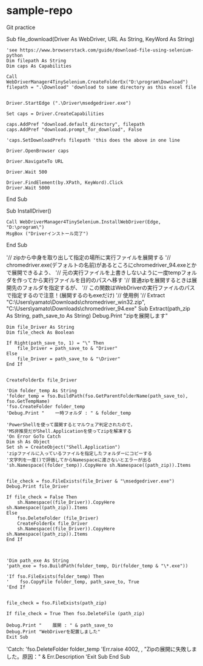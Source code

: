 # sample-repo

Git practice

Sub file_download(Driver As WebDriver, URL As String, KeyWord As String)

    'see https://www.browserstack.com/guide/download-file-using-selenium-python
    Dim filepath As String
    Dim caps As Capabilities
    
    Call WebDriverManager4TinySelenium.CreateFolderEx("D:\program\Download")
    filepath = ".\Download" 'download to same directory as this excel file
    
    
    Driver.StartEdge (".\Driver\msedgedriver.exe")
    
    Set caps = Driver.CreateCapabilities

    caps.AddPref "download.default_directory", filepath
    caps.AddPref "download.prompt_for_download", False
    
    'caps.SetDownloadPrefs filepath 'this does the above in one line

    Driver.OpenBrowser caps
    
    Driver.NavigateTo URL

    Driver.Wait 500
    
    Driver.FindElement(by.XPath, KeyWord).Click
    Driver.Wait 5000
        

End Sub

Sub InstallDriver()

    Call WebDriverManager4TinySelenium.InstallWebDriver(Edge, "D:\program\")
    MsgBox ("Driverインストール完了")

End Sub


'// zipから中身を取り出して指定の場所に実行ファイルを展開する
'// chromedriver.exe(デフォルトの名前)があるところにchromedriver_94.exeとかで展開できるよう、
'// 元の実行ファイルを上書きしないように一度tempフォルダを作ってから実行ファイルを目的のパスへ移す
'// 普通zipを展開するときは展開先のフォルダを指定するが、
'// この関数はWebDriverの実行ファイルのパスで指定するので注意！(展開するのもexeだけ)
'// 使用例
'//     Extract "C:\Users\yamato\Downloads\chromedriver_win32.zip", "C:\Users\yamato\Downloads\chromedriver_94.exe"
Sub Extract(path_zip As String, path_save_to As String)
    Debug.Print "zipを展開します"
    
    Dim file_Driver As String
    Dim file_check As Boolean
    
    If Right(path_save_to, 1) = "\" Then
        file_Driver = path_save_to & "Driver"
    Else
        file_Driver = path_save_to & "\Driver"
    End If
    
    
    CreateFolderEx file_Driver
        
    'Dim folder_temp As String
    'folder_temp = fso.BuildPath(fso.GetParentFolderName(path_save_to), fso.GetTempName)
    'fso.CreateFolder folder_temp
    'Debug.Print "    一時フォルダ : " & folder_temp

    'PowerShellを使って展開するとマルウェア判定されたので，
    'MS非推奨だがShell.Applicationを使ってzipを解凍する
    'On Error GoTo Catch
    Dim sh As Object
    Set sh = CreateObject("Shell.Application")
    'zipファイルに入っているファイルを指定したフォルダーにコピーする
    '文字列を一度()で評価してからNamespaceに渡さないとエラーが出る
    'sh.Namespace((folder_temp)).CopyHere sh.Namespace((path_zip)).Items
    

    file_check = fso.FileExists(file_Driver & "\msedgedriver.exe")
    Debug.Print file_Driver
    
    If file_check = False Then
        sh.Namespace((file_Driver)).CopyHere sh.Namespace((path_zip)).Items
    Else
        fso.DeleteFolder (file_Driver)
        CreateFolderEx file_Driver
        sh.Namespace((file_Driver)).CopyHere sh.Namespace((path_zip)).Items
    End If



    'Dim path_exe As String
    'path_exe = fso.BuildPath(folder_temp, Dir(folder_temp & "\*.exe"))
    
    'If fso.FileExists(folder_temp) Then
    '    fso.CopyFile folder_temp, path_save_to, True
    'End If

       
    file_check = fso.FileExists(path_zip)
    
    If file_check = True Then fso.DeleteFile (path_zip)
    
    Debug.Print "    展開 : " & path_save_to
    Debug.Print "WebDriverを配置しました"
    Exit Sub
    
'Catch:
    'fso.DeleteFolder folder_temp
    'Err.raise 4002, , "Zipの展開に失敗しました。原因：" & Err.Description
    'Exit Sub
End Sub
